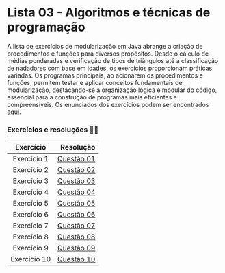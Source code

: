 # Lista 03 - Algoritmos e técnicas de programação

A lista de exercícios de modularização em Java abrange a criação de procedimentos e funções para diversos propósitos. Desde o cálculo de médias ponderadas e verificação de tipos de triângulos até a classificação de nadadores com base em idades, os exercícios proporcionam práticas variadas. Os programas principais, ao acionarem os procedimentos e funções, permitem testar e aplicar conceitos fundamentais de modularização, destacando-se a organização lógica e modular do código, essencial para a construção de programas mais eficientes e compreensíveis. Os enunciados dos exercícios podem ser encontrados [aqui](Enunciados03.pdf).



### Exercícios e resoluções 👩‍💻

| Exercício | Resolução                             |
|:---------:|-----------------------------------------:|
| Exercício 1 | [Questão 01](questao1.java) |
| Exercício 2 | [Questão 02](questao2.java) |
| Exercício 3 | [Questão 03](questao3.java) |
| Exercício 4 | [Questão 04](questao4.java) |
| Exercício 5 | [Questão 05](questao5.java) |
| Exercício 6 | [Questão 06](questao6.java) |
| Exercício 7 | [Questão 07](questao7.java) |
| Exercício 8 | [Questão 08](questao8.java) |
| Exercício 9 | [Questão 09](questao9.java) |
| Exercício 10 | [Questão 10](questao10.java) |
